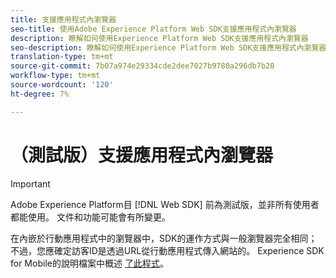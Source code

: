 ```yaml
---
title: 支援應用程式內瀏覽器
seo-title: 使用Adobe Experience Platform Web SDK支援應用程式內瀏覽器
description: 瞭解如何使用Experience Platform Web SDK支援應用程式內瀏覽器
seo-description: 瞭解如何使用Experience Platform Web SDK支援應用程式內瀏覽器
translation-type: tm+mt
source-git-commit: 7b07a974e29334cde2dee7027b9780a296db7b20
workflow-type: tm+mt
source-wordcount: '120'
ht-degree: 7%

---
```



# （測試版）支援應用程式內瀏覽器

>[!IMPORTANT]
>
>Adobe Experience Platform目 [!DNL Web SDK] 前為測試版，並非所有使用者都能使用。 文件和功能可能會有所變更。

在內嵌於行動應用程式中的瀏覽器中，SDK的運作方式與一般瀏覽器完全相同； 不過，您應確定訪客ID是透過URL從行動應用程式傳入網站的。 Experience SDK for Mobile的說明檔案中概述 [了此程式](https://docs.adobe.com/content/help/en/mobile-services/ios/sdk-reference-ios/hybrid-app.html)。
